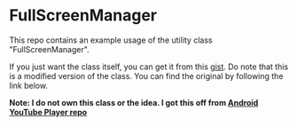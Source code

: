 # FullScreenManager

This repo contains an example usage of the utility class "FullScreenManager". 

If you just want the class itself, you can get it from this [gist](https://gist.github.com/grajadurai/99f8bf89755fd367423d0030f6e64c97).
Do note that this is a modified version of the class. You can find the original by following the link below.

**Note: I do not own this class or the idea. I got this off from [Android YouTube Player repo](https://github.com/PierfrancescoSoffritti/Android-YouTube-Player)**


